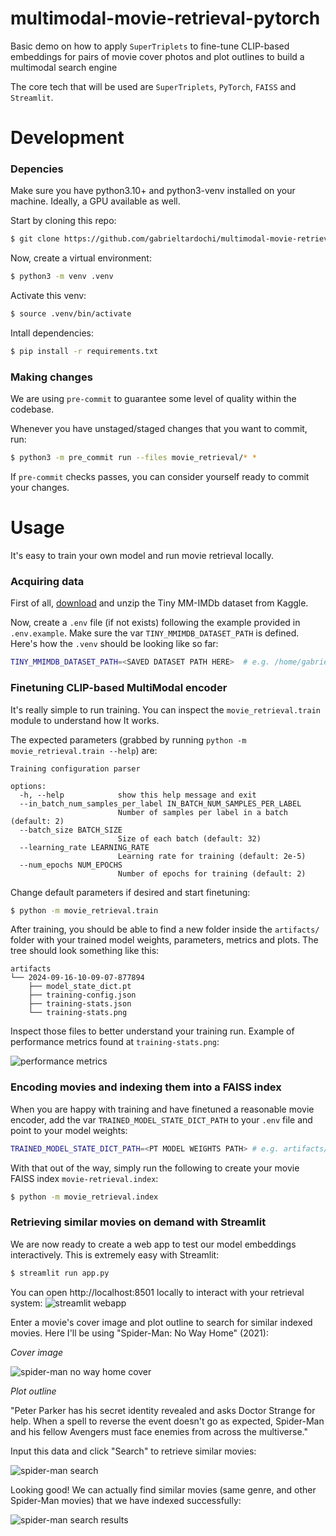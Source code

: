 # multimodal-movie-retrieval-pytorch
Basic demo on how to apply `SuperTriplets` to fine-tune CLIP-based embeddings for pairs of movie cover photos and plot outlines to build a multimodal search engine

The core tech that will be used are `SuperTriplets`, `PyTorch`, `FAISS` and `Streamlit`.

# Development

### Depencies
Make sure you have python3.10+ and python3-venv installed on your machine. Ideally, a GPU available as well.

Start by cloning this repo:
```bash
$ git clone https://github.com/gabrieltardochi/multimodal-movie-retrieval-pytorch.git
```

Now, create a virtual environment:
```bash
$ python3 -m venv .venv
```

Activate this venv:
```bash
$ source .venv/bin/activate
```

Intall dependencies:
```bash
$ pip install -r requirements.txt
```

### Making changes
We are using `pre-commit` to guarantee some level of quality within the codebase.

Whenever you have unstaged/staged changes that you want to commit, run:
```bash
$ python3 -m pre_commit run --files movie_retrieval/* *
```

If `pre-commit` checks passes, you can consider yourself ready to commit your changes.

# Usage
It's easy to train your own model and run movie retrieval locally.

### Acquiring data
First of all, [download](https://www.kaggle.com/datasets/gabrieltardochi/tiny-mm-imdb) and unzip the Tiny MM-IMDb dataset from Kaggle.

Now, create a `.env` file (if not exists) following the example provided in `.env.example`. Make sure the var `TINY_MMIMDB_DATASET_PATH` is defined. Here's how the `.venv` should be looking like so far:
```bash
TINY_MMIMDB_DATASET_PATH=<SAVED DATASET PATH HERE>  # e.g. /home/gabriel/datasets/tinymmimdb
```

### Finetuning CLIP-based MultiModal encoder
It's really simple to run training. You can inspect the `movie_retrieval.train` module to understand how It works. 

The expected parameters (grabbed by running `python -m movie_retrieval.train --help`) are:
```console
Training configuration parser

options:
  -h, --help            show this help message and exit
  --in_batch_num_samples_per_label IN_BATCH_NUM_SAMPLES_PER_LABEL
                        Number of samples per label in a batch (default: 2)
  --batch_size BATCH_SIZE
                        Size of each batch (default: 32)
  --learning_rate LEARNING_RATE
                        Learning rate for training (default: 2e-5)
  --num_epochs NUM_EPOCHS
                        Number of epochs for training (default: 2)
```

Change default parameters if desired and start finetuning:
```bash
$ python -m movie_retrieval.train
```

After training, you should be able to find a new folder inside the `artifacts/` folder with your trained model weights, parameters, metrics and plots. The tree should look something like this:
```console
artifacts
└── 2024-09-16-10-09-07-877894
    ├── model_state_dict.pt
    ├── training-config.json
    ├── training-stats.json
    └── training-stats.png
```

Inspect those files to better understand your training run. Example of performance metrics found at `training-stats.png`:

![performance metrics](artifacts/2024-09-16-10-09-07-877894/training-stats.png)

### Encoding movies and indexing them into a FAISS index

When you are happy with training and have finetuned a reasonable movie encoder, add the var `TRAINED_MODEL_STATE_DICT_PATH` to your  `.env` file and point to your model weights:
```bash
TRAINED_MODEL_STATE_DICT_PATH=<PT MODEL WEIGHTS PATH> # e.g. artifacts/2024-09-16-10-09-07-877894/model_state_dict.pt
```

With that out of the way, simply run the following to create your movie FAISS index `movie-retrieval.index`:
```bash
$ python -m movie_retrieval.index
```

### Retrieving similar movies on demand with Streamlit

We are now ready to create a web app to test our model embeddings interactively. This is extremely easy with Streamlit:
```bash
$ streamlit run app.py
```

You can open http://localhost:8501 locally to interact with your retrieval system:
![streamlit webapp](docs/webapp.png)

Enter a movie's cover image and plot outline to search for similar indexed movies. Here I'll be using "Spider-Man: No Way Home" (2021):

*Cover image*

![spider-man no way home cover](docs/Spider-Man_No_Way_Home_poster.jpg)

*Plot outline*

"Peter Parker has his secret identity revealed and asks Doctor Strange for help. When a spell to reverse the event doesn't go as expected, Spider-Man and his fellow Avengers must face enemies from across the multiverse." 

Input this data and click "Search" to retrieve similar movies:

![spider-man search](docs/search.png)

Looking good! We can actually find similar movies (same genre, and other Spider-Man movies) that we have indexed successfully:

![spider-man search results](docs/search-results.png)
